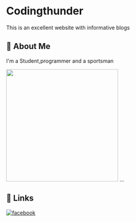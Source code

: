 # Codingthunder

This is an excellent website with informative blogs

## 🚀 About Me
I'm a Student,programmer and a sportsman  


<img src="https://user-images.githubusercontent.com/98707041/154614116-86f313bd-892b-4d24-9714-ddb00d86f1db.jpg" height="300" width="300" > ...


## 🔗 Links

[![facebook](https://img.shields.io/badge/facebook-1DA1F2?style=for-the-badge&logo=facebook&logoColor=white)](https://www.facebook.com/md.siplo.92)

